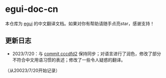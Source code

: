 # egui-doc-cn

本仓库为 [egui](https://github.com/emilk/egui) 的中文翻译文档。如果对你有帮助请随手点亮star，感谢支持！

## 更新日志

* 2023/7/20：与 [commit cccdfd2](https://github.com/emilk/egui/commit/cccdfd246e5615d27c4a5543129153f950d0dd5c) 保持同步；对语言进行了润色，修改了部分不符合中文用语习惯的表述；修改了一些令人疑惑的翻译。

（从20023/7/20开始记录）
